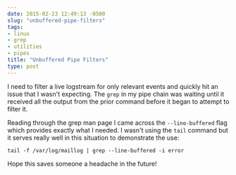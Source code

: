 ```yaml
---
date: 2015-02-23 12:49:13 -0500
slug: "unbuffered-pipe-filters"
tags:
- linux
- grep
- utilities
- pipes
title: "Unbuffered Pipe Filters"
type: post
---
```


I need to filter a live logstream for only relevant events and quickly hit an
issue that I wasn't expecting. The `grep` in my pipe chain was waiting until it
received all the output from the prior command before it began to attempt to
filter it.

Reading through the grep man page I came across the `--line-buffered` flag
which provides exactly what I needed. I wasn't using the `tail` command but it
serves really well in this situation to demonstrate the use:

```
tail -f /var/log/maillog | grep --line-buffered -i error
```

Hope this saves someone a headache in the future!
